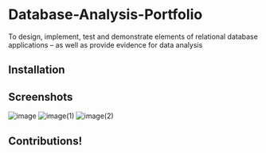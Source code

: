 # Database-Analysis-Portfolio

To design, implement, test and demonstrate elements of relational database applications – as well as provide evidence for data analysis

## Installation

## Screenshots
![image](https://github.com/user-attachments/assets/57a50a05-d486-4e67-929c-5ef0c0b9150e)
![image(1)](https://github.com/user-attachments/assets/84b7f3b6-cbcd-47e9-8655-e65123416529)
![image(2)](https://github.com/user-attachments/assets/c8278127-17f4-47c6-ab5b-a663a9d78d29)


## Contributions!
